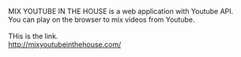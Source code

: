 MIX YOUTUBE IN THE HOUSE is a web application with Youtube API.<br />
You can play on the browser to mix videos from Youtube.<br />
<br />
THis is the link.<br />
<a href="http://mixyoutubeinthehouse.com/" target="_blank">http://mixyoutubeinthehouse.com/</a>


